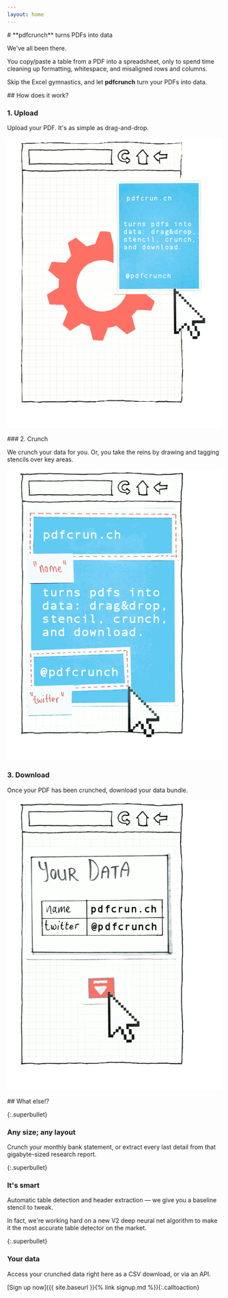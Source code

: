```yaml
---
layout: home
---
```


<div class="section super">
# **pdfcrunch** turns PDFs into data

We've all been there.

You copy/paste a table from a PDF into a spreadsheet, only to spend time cleaning up formatting, whitespace, and misaligned rows and columns.

Skip the Excel gymnastics, and let **pdfcrunch** turn your PDFs into data.

</div>

<div class="divider">
## How does it work?
</div>

<div class="threethings section">
<div class="thing1">

### 1. Upload

Upload your PDF. It's as simple as drag-and-drop.

![Step 1](assets/img/step1.png)

</div>
<div class="thing2">
### 2. Crunch

We crunch your data for you. Or, you take the reins by drawing and tagging stencils over key areas.

![Step 2](assets/img/step2.png)

</div>
<div class="thing3">
            
### 3. Download
            
Once your PDF has been crunched, download your data bundle.

![Step 3](assets/img/step3.png)
</div>
</div>

<div class="divider alt">
## What else!?
</div>

<div class="threethings section">
<div class="thing1">

{:.superbullet}
###  Any size; any layout

Crunch your monthly bank statement, or extract every last detail from that gigabyte-sized research report.

</div>
<div class="thing2">

{:.superbullet}
### It's smart

Automatic table detection and header extraction — we give you a baseline stencil to tweak.

In fact, we're working hard on a new V2 deep neural net algorithm to make it the most accurate table detector on the market.

</div>
<div class="thing3">

{:.superbullet}
### Your data

Access your crunched data right here as a CSV download, or via an API.

</div>

[Sign up now]({{ site.baseurl }}{% link signup.md %}){:.calltoaction}

</div>

